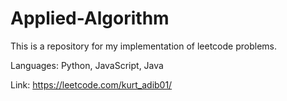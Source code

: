# Applied-Algorithm

This is a repository for my implementation of leetcode problems.

Languages: Python, JavaScript, Java

Link: https://leetcode.com/kurt_adib01/
